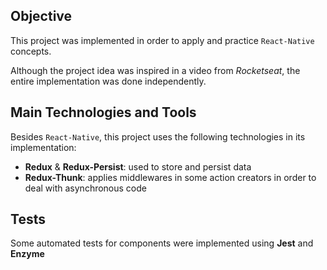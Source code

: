 ## Objective
This project was implemented in order to apply and practice `React-Native` concepts.

Although the project idea was inspired in a video from *Rocketseat*, the entire implementation was done independently.

## Main Technologies and Tools
Besides `React-Native`, this project uses the following technologies in its implementation:
- **Redux** & **Redux-Persist**: used to store and persist data
- **Redux-Thunk**: applies middlewares in some action creators in order to deal with asynchronous code

## Tests
Some automated tests for components were implemented using **Jest** and **Enzyme**

